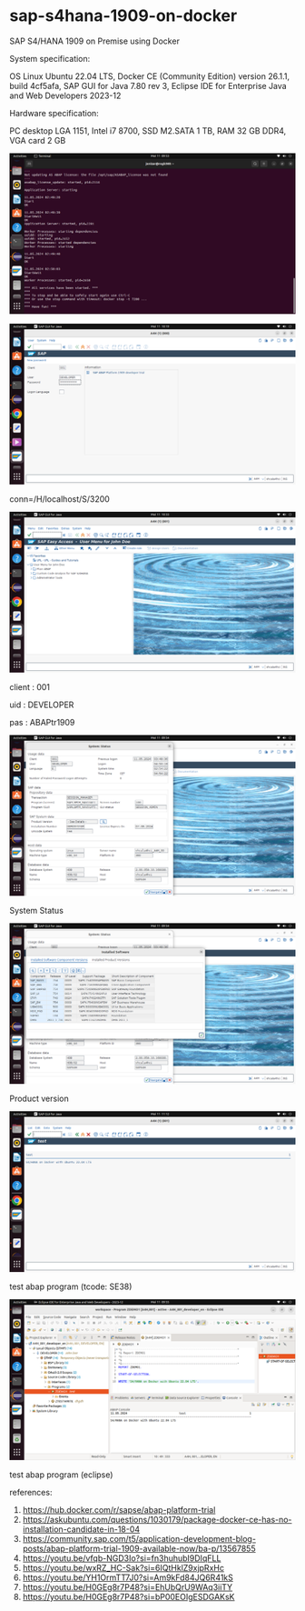 # sap-s4hana-1909-on-docker
SAP S4/HANA 1909 on Premise using Docker

System specification:

OS Linux Ubuntu 22.04 LTS, Docker CE (Community Edition) version 26.1.1, build 4cf5afa, SAP GUI for Java 7.80 rev 3, Eclipse IDE for Enterprise Java and Web Developers 2023-12

Hardware specification:

PC desktop LGA 1151, Intel i7 8700, SSD M2.SATA 1 TB, RAM 32 GB DDR4, VGA card 2 GB

![alt text](https://github.com/jenizar/sap-s4hana-1909-on-docker/blob/main/screenshot/pic1.png)

![alt text](https://github.com/jenizar/sap-s4hana-1909-on-docker/blob/main/screenshot/pic2.png)

conn=/H/localhost/S/3200

![alt text](https://github.com/jenizar/sap-s4hana-1909-on-docker/blob/main/screenshot/pic3.png)

client : 001

uid : DEVELOPER 

pas : ABAPtr1909

![alt text](https://github.com/jenizar/sap-s4hana-1909-on-docker/blob/main/screenshot/pic4.png)

System Status 

![alt text](https://github.com/jenizar/sap-s4hana-1909-on-docker/blob/main/screenshot/pic5.png)

Product version

![alt text](https://github.com/jenizar/sap-s4hana-1909-on-docker/blob/main/screenshot/pic6.png)

test abap program (tcode: SE38)

![alt text](https://github.com/jenizar/sap-s4hana-1909-on-docker/blob/main/screenshot/pic7.png)

test abap program (eclipse)

references:
1. https://hub.docker.com/r/sapse/abap-platform-trial   
2. https://askubuntu.com/questions/1030179/package-docker-ce-has-no-installation-candidate-in-18-04
3. https://community.sap.com/t5/application-development-blog-posts/abap-platform-trial-1909-available-now/ba-p/13567855
4. https://youtu.be/vfqb-NGD3Io?si=fn3huhubI9DIqFLL
5. https://youtu.be/wxRZ_HC-Sak?si=6IQtHklZ9xjpRxHc
6. https://youtu.be/YH1OrmTT7J0?si=Am9kFd84JQ6R41kS
7. https://youtu.be/H0GEg8r7P48?si=EhUbQrU9WAq3iiTY
8. https://youtu.be/H0GEg8r7P48?si=bP00EOIgESDGAKsK
